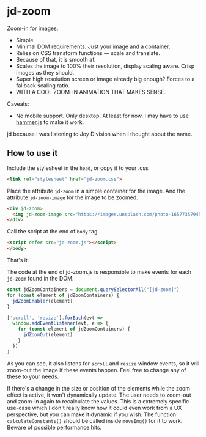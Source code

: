 # jd-zoom

Zoom-in for images.

- Simple
- Minimal DOM requirements. Just your image and a container.
- Relies on CSS transform functions — scale and translate.
- Because of that, it is smooth af.
- Scales the image to 100% their resolution, display scaling aware. Crisp images as they should.
- Super high resolution screen or image already big enough? Forces to a fallback scaling ratio.
- WITH A COOL ZOOM-IN ANIMATION THAT MAKES SENSE.

Caveats:

- No mobile support. Only desktop. At least for now. I may have to use [hammer.js](https://hammerjs.github.io/) to make it work.

jd because I was listening to Joy Division when I thought about the name.

## How to use it

Include the stylesheet in the `head`, or copy it to your .css

```html
<link rel="stylesheet" href="jd-zoom.css">
```

Place the attribute `jd-zoom` in a simple container for the image. And the attribute `jd-zoom-image` for the image to be zoomed.

```html
<div jd-zoom>
  <img jd-zoom-image src="https://images.unsplash.com/photo-1657735794570-c1fa44886b12?ixlib=rb-1.2.1&ixid=MnwxMjA3fDB8MHxwaG90by1wYWdlfHx8fGVufDB8fHx8">
</div>
```

Call the script at the end of `body` tag

```html
<script defer src="jd-zoom.js"></script>
</body>
```

That's it.


The code at the end of jd-zoom.js is responsible to make events for each `jd-zoom` found in the DOM.

```javascript
const jdZoomContainers = document.querySelectorAll("[jd-zoom]")
for (const element of jdZoomContainers) {
  jdZoomEnabler(element)
}

['scroll', 'resize'].forEach(evt =>
  window.addEventListener(evt, e => {
    for (const element of jdZoomContainers) {
      jdZoomOut(element)
    }
  })
)
```

As you can see, it also listens for `scroll` and `resize` window events, so it will zoom-out the image if these events happen. Feel free to change any of these to your needs.

If there's a change in the size or position of the elements while the zoom effect is active, it won't dynamically update. The user needs to zoom-out and zoom-in again to recalculate the values. This is a extremely specific use-case which I don't really know how it could even work from a UX perspective, but you can make it dynamic if you wish. The function `calculateConstants()` should be called inside `moveImg()` for it to work. Beware of possible performance hits.


